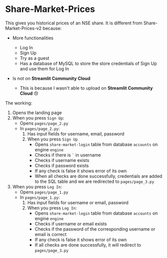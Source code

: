 # Share-Market-Prices
This gives you historical prices of an NSE share. It is different from Share-Market-Prices-v2 because:
- More functionalities
   - Log In
   - Sign Up
   - Try as a guest
   - Has a database of MySQL to store the store credentials of Sign Up and use them for Log In

- Is not on **Streamlit Community Cloud**
   - This is because I wasn't able to upload on **Streamlit Community Cloud** :disappointed:

The working: 
1. Opens the landing page
2. When you press `Sign Up`:
   - Opens `pages/page_2.py`
   - In `pages/page_2.py`:
     1. Has input fields for username, email, password
     2. When you press `Sign Up`
        - Opens `share-market-login` table from database `accounts` on engine `engine`
        - Checks if there is `` ` `` in username
        - Checks if username exists
        - Checks if password exists
        - If any check is false it shows error of its own
        - When all checks are done successfully, credentials are added to the SQL table and we are redirected to `pages/page_3.py`
3. When you press `Log In`:
   - Opens `pages/page_1.py`
   - In `pages/page_1.py`:
      1. Has input fields for username or email, password
      2. When you press `Log In`: 
         - Opens `share-market-login` table from database `accounts` on engine `engine`
         - Checks if username or email exists
         - Checks if the password of the corresponding username or email is correct
         - If any check is false it shows error of its own
         - If all checks are done successfully, it will redirect to `pages/page_3.py`
